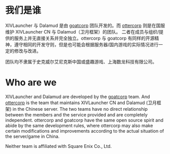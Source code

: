 # 我们是谁

XIVLauncher 与 Dalamud 是由 [goatcorp](https://github.com/goatcorp) 团队开发的。而 [ottercorp](https://github.com/ottercorp) 则是在国服维护 XIVLauncher CN 与 Dalamud（卫月框架）的团队。
二者在成员与组织/提供的服务上并无直接关系并完全独立。ottercorp 与 goatcorp 有同样的开源精神，遵守相同的开发守则，但是也可能会根据服务器/国内游戏的实际情况进行一定的修改与改进。

团队均不隶属于史克威尔艾尼克斯中国或盛趣游戏、上海数龙科技有限公司。

# Who are we

XIVLauncher and Dalamud are developed by the [goatcorp](https://github.com/goatcorp) team. And [ottercorp](https://github.com/ottercorp) is the team that maintains XIVLauncher CN and Dalamud (卫月框架) in the Chinese server.
The two teams have no direct relationship between the members and the service provided and are completely independent. ottercorp and goatcorp have the same open source spirit and abide by the same development rules, where ottercorp may also make certain modifications and improvements according to the actual situation of the server/game in China.

Neither team is affiliated with Square Enix Co., Ltd.
